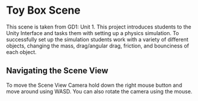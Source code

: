 # Toy Box Scene

This scene is taken from GD1: Unit 1. This project introduces students to the Unity Interface and tasks them with setting up a physics simulation. To successfully set up the simulation students work with a variety of different objects, changing the mass, drag/angular drag, friction, and bounciness of each object. 

## Navigating the Scene View

To move the Scene View Camera hold down the right mouse button and move around using WASD. You can also rotate the camera using the mouse.
